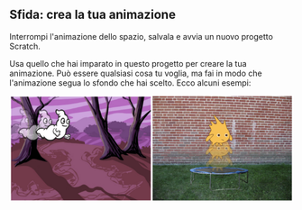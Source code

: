 ## Sfida: crea la tua animazione

Interrompi l'animazione dello spazio, salvala e avvia un nuovo progetto Scratch.

Usa quello che hai imparato in questo progetto per creare la tua animazione. Può essere qualsiasi cosa tu voglia, ma fai in modo che l'animazione segua lo sfondo che hai scelto. Ecco alcuni esempi:

![screenshot](images/space-egs.png)
